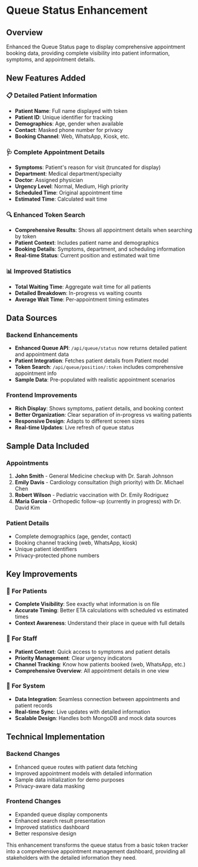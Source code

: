# Queue Status Enhancement

## Overview
Enhanced the Queue Status page to display comprehensive appointment booking data, providing complete visibility into patient information, symptoms, and appointment details.

## New Features Added

### 📋 **Detailed Patient Information**
- **Patient Name**: Full name displayed with token
- **Patient ID**: Unique identifier for tracking
- **Demographics**: Age, gender when available
- **Contact**: Masked phone number for privacy
- **Booking Channel**: Web, WhatsApp, Kiosk, etc.

### 🩺 **Complete Appointment Details**
- **Symptoms**: Patient's reason for visit (truncated for display)
- **Department**: Medical department/specialty
- **Doctor**: Assigned physician
- **Urgency Level**: Normal, Medium, High priority
- **Scheduled Time**: Original appointment time
- **Estimated Time**: Calculated wait time

### 🔍 **Enhanced Token Search**
- **Comprehensive Results**: Shows all appointment details when searching by token
- **Patient Context**: Includes patient name and demographics
- **Booking Details**: Symptoms, department, and scheduling information
- **Real-time Status**: Current position and estimated wait time

### 📊 **Improved Statistics**
- **Total Waiting Time**: Aggregate wait time for all patients
- **Detailed Breakdown**: In-progress vs waiting counts
- **Average Wait Time**: Per-appointment timing estimates

## Data Sources

### Backend Enhancements
- **Enhanced Queue API**: `/api/queue/status` now returns detailed patient and appointment data
- **Patient Integration**: Fetches patient details from Patient model
- **Token Search**: `/api/queue/position/:token` includes comprehensive appointment info
- **Sample Data**: Pre-populated with realistic appointment scenarios

### Frontend Improvements
- **Rich Display**: Shows symptoms, patient details, and booking context
- **Better Organization**: Clear separation of in-progress vs waiting patients
- **Responsive Design**: Adapts to different screen sizes
- **Real-time Updates**: Live refresh of queue status

## Sample Data Included

### Appointments
1. **John Smith** - General Medicine checkup with Dr. Sarah Johnson
2. **Emily Davis** - Cardiology consultation (high priority) with Dr. Michael Chen
3. **Robert Wilson** - Pediatric vaccination with Dr. Emily Rodriguez
4. **Maria Garcia** - Orthopedic follow-up (currently in progress) with Dr. David Kim

### Patient Details
- Complete demographics (age, gender, contact)
- Booking channel tracking (web, WhatsApp, kiosk)
- Unique patient identifiers
- Privacy-protected phone numbers

## Key Improvements

### 🎯 **For Patients**
- **Complete Visibility**: See exactly what information is on file
- **Accurate Timing**: Better ETA calculations with scheduled vs estimated times
- **Context Awareness**: Understand their place in queue with full details

### 🏥 **For Staff**
- **Patient Context**: Quick access to symptoms and patient details
- **Priority Management**: Clear urgency indicators
- **Channel Tracking**: Know how patients booked (web, WhatsApp, etc.)
- **Comprehensive Overview**: All appointment details in one view

### 📱 **For System**
- **Data Integration**: Seamless connection between appointments and patient records
- **Real-time Sync**: Live updates with detailed information
- **Scalable Design**: Handles both MongoDB and mock data sources

## Technical Implementation

### Backend Changes
- Enhanced queue routes with patient data fetching
- Improved appointment models with detailed information
- Sample data initialization for demo purposes
- Privacy-aware data masking

### Frontend Changes
- Expanded queue display components
- Enhanced search result presentation
- Improved statistics dashboard
- Better responsive design

This enhancement transforms the queue status from a basic token tracker into a comprehensive appointment management dashboard, providing all stakeholders with the detailed information they need.